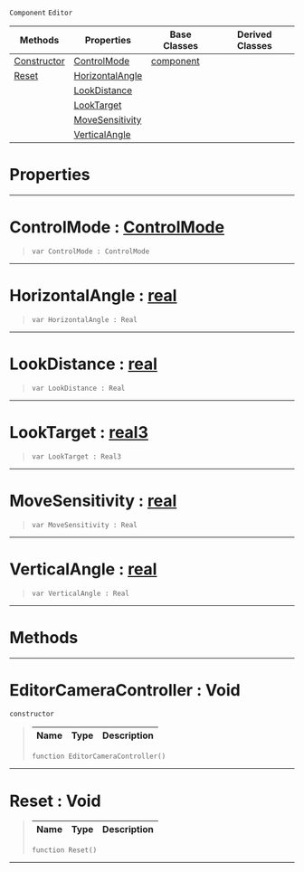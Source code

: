  `Component` `Editor`



|Methods|Properties|Base Classes|Derived Classes|
|---|---|---|---|
|[ Constructor](editorcameracontroller.md#editorcameracontroller-v)|[ ControlMode](editorcameracontroller.md#controlmode-zilch-engine)|[component](component.md)| |
|[ Reset](editorcameracontroller.md#reset-void)|[ HorizontalAngle](editorcameracontroller.md#horizontalangle-zilch-eng)| | |
| |[ LookDistance](editorcameracontroller.md#lookdistance-zilch-engine)| | |
| |[ LookTarget](editorcameracontroller.md#looktarget-zilch-engine-d)| | |
| |[ MoveSensitivity](editorcameracontroller.md#movesensitivity-zilch-eng)| | |
| |[ VerticalAngle](editorcameracontroller.md#verticalangle-zilch-engin)| | |


 #  Properties


---  
 #  ControlMode : [ControlMode](../enum_reference.md#controlmode)

> 
> ```TS:Nada
> var ControlMode : ControlMode


---  
 #  HorizontalAngle : [real](../nada_base_types/real.md)

> 
> ```TS:Nada
> var HorizontalAngle : Real


---  
 #  LookDistance : [real](../nada_base_types/real.md)

> 
> ```TS:Nada
> var LookDistance : Real


---  
 #  LookTarget : [real3](../nada_base_types/real3.md)

> 
> ```TS:Nada
> var LookTarget : Real3


---  
 #  MoveSensitivity : [real](../nada_base_types/real.md)

> 
> ```TS:Nada
> var MoveSensitivity : Real


---  
 #  VerticalAngle : [real](../nada_base_types/real.md)

> 
> ```TS:Nada
> var VerticalAngle : Real


---  
 #  Methods


---  
 #  EditorCameraController : Void

 `constructor`

> 
> |Name|Type|Description|
> |---|---|---|
> ```TS:Nada
> function EditorCameraController()
> ``` 


---  
 #  Reset : Void

> 
> |Name|Type|Description|
> |---|---|---|
> ```TS:Nada
> function Reset()
> ``` 


---  
 

 